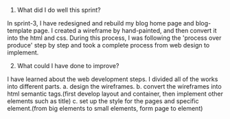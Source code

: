 1. What did I do well this sprint?

In sprint-3, I have redesigned and rebuild my blog home page and blog-template page.
I created a wireframe by hand-painted, and then convert it into the html and css.
During this process, I was following the 'process over produce' step by step and took a complete process from web design to implement.

2. What could I have done to improve?

I have learned about the web development steps.
I divided all of the works into different parts.
a. design the wireframes.
b. convert the wireframes into html semantic tags.(first develop layout and container, then implement other elements such as title)
c. set up the style for the pages and specific element.(from big elements to small elements, form page to element)